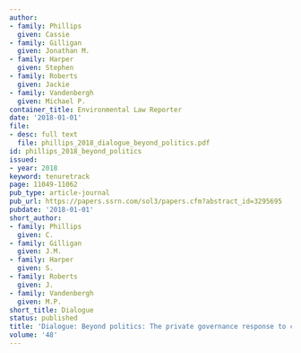 ```yaml
---
author:
- family: Phillips
  given: Cassie
- family: Gilligan
  given: Jonathan M.
- family: Harper
  given: Stephen
- family: Roberts
  given: Jackie
- family: Vandenbergh
  given: Michael P.
container_title: Environmental Law Reporter
date: '2018-01-01'
file:
- desc: full text
  file: phillips_2018_dialogue_beyond_politics.pdf
id: phillips_2018_beyond_politics
issued:
- year: 2018
keyword: tenuretrack
page: 11049-11062
pub_type: article-journal
pub_url: https://papers.ssrn.com/sol3/papers.cfm?abstract_id=3295695
pubdate: '2018-01-01'
short_author:
- family: Phillips
  given: C.
- family: Gilligan
  given: J.M.
- family: Harper
  given: S.
- family: Roberts
  given: J.
- family: Vandenbergh
  given: M.P.
short_title: Dialogue
status: published
title: 'Dialogue: Beyond politics: The private governance response to climate change'
volume: '48'
---
```

